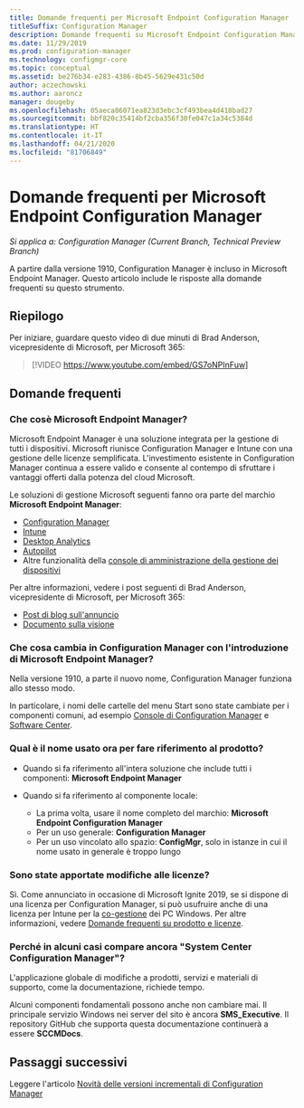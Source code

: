```yaml
---
title: Domande frequenti per Microsoft Endpoint Configuration Manager
titleSuffix: Configuration Manager
description: Domande frequenti su Microsoft Endpoint Configuration Manager
ms.date: 11/29/2019
ms.prod: configuration-manager
ms.technology: configmgr-core
ms.topic: conceptual
ms.assetid: be276b34-e283-4386-8b45-5629e431c50d
author: aczechowski
ms.author: aaroncz
manager: dougeby
ms.openlocfilehash: 05aeca86071ea823d3ebc3cf493bea4d418bad27
ms.sourcegitcommit: bbf820c35414bf2cba356f30fe047c1a34c5384d
ms.translationtype: HT
ms.contentlocale: it-IT
ms.lasthandoff: 04/21/2020
ms.locfileid: "81706849"
---
```

# <a name="microsoft-endpoint-configuration-manager-faq"></a>Domande frequenti per Microsoft Endpoint Configuration Manager

*Si applica a: Configuration Manager (Current Branch, Technical Preview Branch)*

A partire dalla versione 1910, Configuration Manager è incluso in Microsoft Endpoint Manager. Questo articolo include le risposte alla domande frequenti su questo strumento.

## <a name="summary"></a>Riepilogo

Per iniziare, guardare questo video di due minuti di Brad Anderson, vicepresidente di Microsoft, per Microsoft 365:

> [!VIDEO https://www.youtube.com/embed/GS7oNPInFuw]

## <a name="faqs"></a>Domande frequenti

### <a name="what-is-microsoft-endpoint-manager"></a>Che cosè Microsoft Endpoint Manager?

Microsoft Endpoint Manager è una soluzione integrata per la gestione di tutti i dispositivi. Microsoft riunisce Configuration Manager e Intune con una gestione delle licenze semplificata. L'investimento esistente in Configuration Manager continua a essere valido e consente al contempo di sfruttare i vantaggi offerti dalla potenza del cloud Microsoft.

Le soluzioni di gestione Microsoft seguenti fanno ora parte del marchio **Microsoft Endpoint Manager**:

- [Configuration Manager](https://docs.microsoft.com/configmgr)
- [Intune](https://docs.microsoft.com/intune)
- [Desktop Analytics](../../desktop-analytics/overview.md)
- [Autopilot](https://docs.microsoft.com/intune/enrollment/enrollment-autopilot)
- Altre funzionalità della [console di amministrazione della gestione dei dispositivi](https://go.microsoft.com/fwlink/?linkid=2109094)

Per altre informazioni, vedere i post seguenti di Brad Anderson, vicepresidente di Microsoft, per Microsoft 365:

- [Post di blog sull'annuncio](https://aka.ms/cmannounce)
- [Documento sulla visione](https://aka.ms/MEMVisionPaper)

### <a name="what-things-change-in-configuration-manager-with-microsoft-endpoint-manager"></a>Che cosa cambia in Configuration Manager con l'introduzione di Microsoft Endpoint Manager?

Nella versione 1910, a parte il nuovo nome, Configuration Manager funziona allo stesso modo.

In particolare, i nomi delle cartelle del menu Start sono state cambiate per i componenti comuni, ad esempio [Console di Configuration Manager](../servers/manage/admin-console.md#bkmk_open) e [Software Center](software-center.md#bkmk_open).

### <a name="how-do-we-refer-to-the-product-now"></a>Qual è il nome usato ora per fare riferimento al prodotto?

- Quando si fa riferimento all'intera soluzione che include tutti i componenti: **Microsoft Endpoint Manager**

- Quando si fa riferimento al componente locale:
  - La prima volta, usare il nome completo del marchio: **Microsoft Endpoint Configuration Manager**
  - Per un uso generale: **Configuration Manager**
  - Per un uso vincolato allo spazio: **ConfigMgr**, solo in istanze in cui il nome usato in generale è troppo lungo

### <a name="are-there-any-licensing-changes"></a>Sono state apportate modifiche alle licenze?

Sì. Come annunciato in occasione di Microsoft Ignite 2019, se si dispone di una licenza per Configuration Manager, si può usufruire anche di una licenza per Intune per la [co-gestione](../../comanage/overview.md) dei PC Windows. Per altre informazioni, vedere [Domande frequenti su prodotto e licenze](product-and-licensing-faq.md#bkmk_mem).

### <a name="why-do-i-still-see-system-center-configuration-manager-some-places"></a>Perché in alcuni casi compare ancora "System Center Configuration Manager"?

L'applicazione globale di modifiche a prodotti, servizi e materiali di supporto, come la documentazione, richiede tempo.

Alcuni componenti fondamentali possono anche non cambiare mai. Il principale servizio Windows nei server del sito è ancora **SMS_Executive**. Il repository GitHub che supporta questa documentazione continuerà a essere **SCCMDocs**.

## <a name="next-steps"></a>Passaggi successivi

Leggere l'articolo [Novità delle versioni incrementali di Configuration Manager](../plan-design/changes/whats-new-incremental-versions.md)
